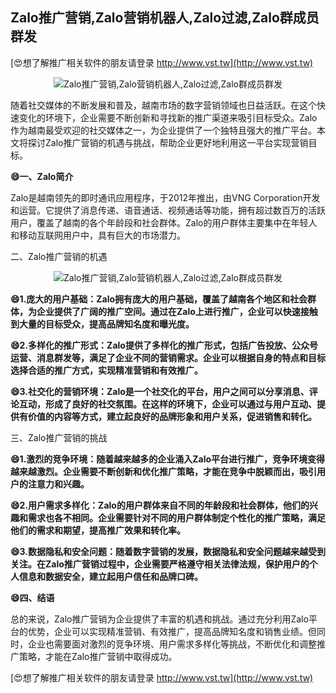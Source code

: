 ## **Zalo推广营销,Zalo营销机器人,Zalo过滤,Zalo群成员群发**

[😍想了解推广相关软件的朋友请登录 http://www.vst.tw](http://www.vst.tw)

 <center><img src="https://vst.tw/MP4/tuiguang/png/7.png" alt="Zalo推广营销,Zalo营销机器人,Zalo过滤,Zalo群成员群发"></center>

随着社交媒体的不断发展和普及，越南市场的数字营销领域也日益活跃。在这个快速变化的环境下，企业需要不断创新和寻找新的推广渠道来吸引目标受众。Zalo作为越南最受欢迎的社交媒体之一，为企业提供了一个独特且强大的推广平台。本文将探讨Zalo推广营销的机遇与挑战，帮助企业更好地利用这一平台实现营销目标。

**😄一、Zalo简介**

Zalo是越南领先的即时通讯应用程序，于2012年推出，由VNG Corporation开发和运营。它提供了消息传递、语音通话、视频通话等功能，拥有超过数百万的活跃用户，覆盖了越南的各个年龄段和社会群体。Zalo的用户群体主要集中在年轻人和移动互联网用户中，具有巨大的市场潜力。

二、Zalo推广营销的机遇

 <center><img src="https://vst.tw/MP4/tuiguang/png/7.png" alt="Zalo推广营销,Zalo营销机器人,Zalo过滤,Zalo群成员群发"></center>

**😄1.庞大的用户基础：Zalo拥有庞大的用户基础，覆盖了越南各个地区和社会群体，为企业提供了广阔的推广空间。通过在Zalo上进行推广，企业可以快速接触到大量的目标受众，提高品牌知名度和曝光度。**

**😄2.多样化的推广形式：Zalo提供了多样化的推广形式，包括广告投放、公众号运营、消息群发等，满足了企业不同的营销需求。企业可以根据自身的特点和目标选择合适的推广方式，实现精准营销和有效推广。**

**😄3.社交化的营销环境：Zalo是一个社交化的平台，用户之间可以分享消息、评论互动，形成了良好的社交氛围。在这样的环境下，企业可以通过与用户互动、提供有价值的内容等方式，建立起良好的品牌形象和用户关系，促进销售和转化。**

三、Zalo推广营销的挑战

**😄1.激烈的竞争环境：随着越来越多的企业涌入Zalo平台进行推广，竞争环境变得越来越激烈。企业需要不断创新和优化推广策略，才能在竞争中脱颖而出，吸引用户的注意力和兴趣。**

**😄2.用户需求多样化：Zalo的用户群体来自不同的年龄段和社会群体，他们的兴趣和需求也各不相同。企业需要针对不同的用户群体制定个性化的推广策略，满足他们的需求和期望，提高推广效果和转化率。**

**😄3.数据隐私和安全问题：随着数字营销的发展，数据隐私和安全问题越来越受到关注。在Zalo推广营销过程中，企业需要严格遵守相关法律法规，保护用户的个人信息和数据安全，建立起用户信任和品牌口碑。**

**😄四、结语**

总的来说，Zalo推广营销为企业提供了丰富的机遇和挑战。通过充分利用Zalo平台的优势，企业可以实现精准营销、有效推广，提高品牌知名度和销售业绩。但同时，企业也需要面对激烈的竞争环境、用户需求多样化等挑战，不断优化和调整推广策略，才能在Zalo推广营销中取得成功。

[😍想了解推广相关软件的朋友请登录 http://www.vst.tw](http://www.vst.tw)



